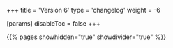+++
title = 'Version 6'
type = 'changelog'
weight = -6

[params]
  disableToc = false
+++

{{% pages showhidden="true" showdivider="true" %}}
